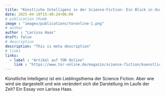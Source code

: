 ```yaml
---
title: "Künstliche Intelligenz in der Science-Fiction: Ein Blick in die Zukunft?"
date: 2025-04-10T15:40:24+06:00
# publication thumb
image : "images/publications/toronline-1.png"
# author
author : "Larissa Haas"
draft: false
# description
description: "This is meta description"
# links
links:
  - label : "Artikel auf TOR Online"
    link : "https://www.tor-online.de/magazin/science-fiction/kuenstliche-intelligenz-der-science-fiction-ein-blick-die-zukunft"
---
```


Künstliche Intelligenz ist ein Lieblingsthema der Science Fiction. Aber wie wird sie dargestellt und wie verändert sich die Darstellung im Laufe der Zeit? Ein Essay von Larissa Haas.